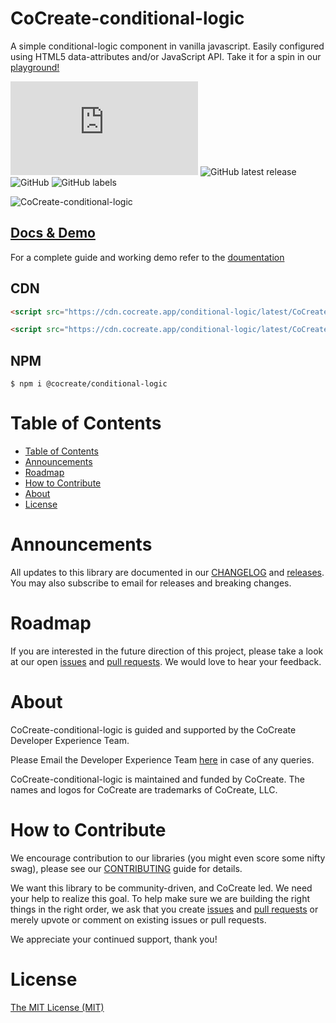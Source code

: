 # CoCreate-conditional-logic

A simple conditional-logic component in vanilla javascript. Easily configured using HTML5 data-attributes and/or JavaScript API. Take it for a spin in our [playground!](https://cocreate.app/docs/conditional-logic)

![GitHub file size in bytes](https://img.shields.io/github/size/CoCreate-app/CoCreate-conditional-logic/dist/CoCreate-conditional-logic.min.js?label=minified%20size&style=for-the-badge)
![GitHub latest release](https://img.shields.io/github/v/release/CoCreate-app/CoCreate-conditional-logic?style=for-the-badge)
![GitHub](https://img.shields.io/github/license/CoCreate-app/CoCreate-conditional-logic?style=for-the-badge)
![GitHub labels](https://img.shields.io/github/labels/CoCreate-app/CoCreate-conditional-logic/help%20wanted?style=for-the-badge)

![CoCreate-conditional-logic](https://cdn.cocreate.app/docs/CoCreate-conditional-logic.gif)

## [Docs & Demo](https://cocreate.app/docs/conditional-logic)

For a complete guide and working demo refer to the [doumentation](https://cocreate.app/docs/conditional-logic)

## CDN

```html
<script src="https://cdn.cocreate.app/conditional-logic/latest/CoCreate-conditional-logic.min.js"></script>
```

```html
<script src="https://cdn.cocreate.app/conditional-logic/latest/CoCreate-conditional-logic.min.css"></script>
```

## NPM

```shell
$ npm i @cocreate/conditional-logic
```

# Table of Contents

- [Table of Contents](#table-of-contents)
- [Announcements](#announcements)
- [Roadmap](#roadmap)
- [How to Contribute](#how-to-contribute)
- [About](#about)
- [License](#license)

<a name="announcements"></a>

# Announcements

All updates to this library are documented in our [CHANGELOG](https://github.com/CoCreate-app/CoCreate-conditional-logic/blob/master/CHANGELOG.md) and [releases](https://github.com/CoCreate-app/CoCreate-conditional-logic/releases). You may also subscribe to email for releases and breaking changes.

<a name="roadmap"></a>

# Roadmap

If you are interested in the future direction of this project, please take a look at our open [issues](https://github.com/CoCreate-app/CoCreate-conditional-logic/issues) and [pull requests](https://github.com/CoCreate-app/CoCreate-conditional-logic/pulls). We would love to hear your feedback.

<a name="about"></a>

# About

CoCreate-conditional-logic is guided and supported by the CoCreate Developer Experience Team.

Please Email the Developer Experience Team [here](mailto:develop@cocreate.app) in case of any queries.

CoCreate-conditional-logic is maintained and funded by CoCreate. The names and logos for CoCreate are trademarks of CoCreate, LLC.

<a name="contribute"></a>

# How to Contribute

We encourage contribution to our libraries (you might even score some nifty swag), please see our [CONTRIBUTING](https://github.com/CoCreate-app/CoCreate-conditional-logic/blob/master/CONTRIBUTING.md) guide for details.

We want this library to be community-driven, and CoCreate led. We need your help to realize this goal. To help make sure we are building the right things in the right order, we ask that you create [issues](https://github.com/CoCreate-app/CoCreate-conditional-logic/issues) and [pull requests](https://github.com/CoCreate-app/CoCreate-conditional-logic/pulls) or merely upvote or comment on existing issues or pull requests.

We appreciate your continued support, thank you!

# License

[The MIT License (MIT)](https://github.com/CoCreate-app/CoCreate-conditional-logic/blob/master/LICENSE)
